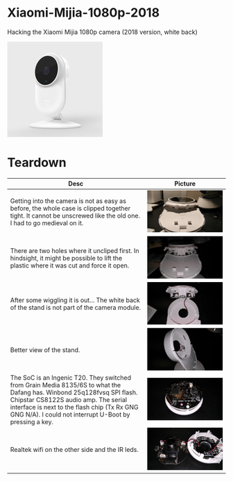 # Xiaomi-Mijia-1080p-2018
Hacking the Xiaomi Mijia 1080p camera (2018 version, white back)

![](/mijia2018.jpg)

# Teardown
Desc | Picture
--- | ---
Getting into the camera is not as easy as before, the whole case is clipped together tight. It cannot be unscrewed like the old one. I had to go medieval on it.| ![](/teardown/IMG_20180802_174022.jpg)
There are two holes where it uncliped first. In hindsight, it might be possible to lift the plastic where it was cut and force it open. | ![](/teardown/IMG_20180802_174131.jpg)
After some wiggling it is out... The white back of the stand is not part of the camera module. | ![](/teardown/IMG_20180802_174329.jpg)
Better view of the stand. | ![](/teardown/IMG_20180802_195150.jpg)
The SoC is an Ingenic T20. They switched from Grain Media 8135/6S to what the Dafang has. Winbond 25q128fvsq SPI flash. Chipstar CS8122S audio amp. The serial interface is next to the flash chip (Tx Rx GNG GNG N/A). I could not interrupt U-Boot by pressing a key. | ![](/teardown/IMG_20180802_174835.jpg)
Realtek wifi on the other side and the IR leds. | ![](/teardown/IMG_20180802_175143.jpg)
